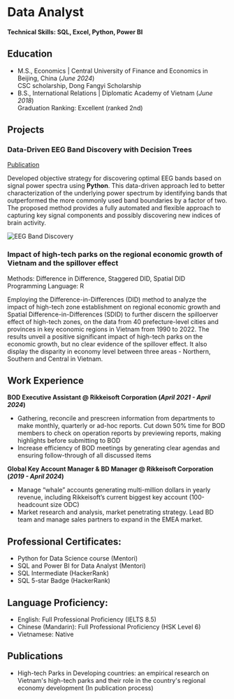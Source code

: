 # Data Analyst

#### Technical Skills: SQL, Excel, Python, Power BI

## Education
- M.S., Economics	| Central University of Finance and Economics in Beijing, China (_June 2024_)\
CSC scholarship, Dong Fangyi Scholarship            		
- B.S., International Relations | Diplomatic Academy of Vietnam (_June 2018_)\
Graduation Ranking: Excellent (ranked 2nd)

## Projects
### Data-Driven EEG Band Discovery with Decision Trees
[Publication](https://www.mdpi.com/1424-8220/22/8/3048)

Developed objective strategy for discovering optimal EEG bands based on signal power spectra using **Python**. This data-driven approach led to better characterization of the underlying power spectrum by identifying bands that outperformed the more commonly used band boundaries by a factor of two. The proposed method provides a fully automated and flexible approach to capturing key signal components and possibly discovering new indices of brain activity.

![EEG Band Discovery](/assets/img/eeg_band_discovery.jpeg)

### Impact of high-tech parks on the regional economic growth of Vietnam and the spillover effect 
Methods: Difference in Difference, Staggered DID, Spatial DID\
Programming Language: R

Employing the Difference-in-Differences (DID) method to analyze the impact of high-tech zone establishment on regional economic growth and Spatial Difference-in-Differences (SDID) to further discern the spilloerver effect of high-tech zones, on the data from 40 prefecture-level cities and provinces in key economic regions in Vietnam from 1990 to 2022. The results unveil a positive significant impact of high-tech parks on the economic growth, but no clear evidence of the spillover effect. It also display the disparity in economy level between three areas - Northern, Southern and Central in Vietnam.


## Work Experience
**BOD Executive Assistant @ Rikkeisoft Corporation (_April 2021 - April 2024_)**
- Gathering, reconcile and prescreen information from departments to make monthly, quarterly or ad-hoc reports. Cut down 50% time for BOD members to check on operation reports by previewing reports, making highlights before submitting to BOD
- Increase efficiency of BOD meetings by generating clear agendas and ensuring follow-through of all discussed items

**Global Key Account Manager & BD Manager @ Rikkeisoft Corporation (_2019 - April 2024_)**
- Manage “whale” accounts generating multi-million dollars in yearly revenue, including Rikkeisoft’s current biggest key account
 (100-headcount size ODC)
- Market research and analysis, market penetrating strategy. Lead BD team and manage sales partners to expand in the EMEA market.

## Professional Certificates:
- Python for Data Science course (Mentori)
- SQL and Power BI for Data Analyst (Mentori)
- SQL Intermediate (HackerRank)
- SQL 5-star Badge (HackerRank)
  
## Language Proficiency:
- English: Full Professional Proficiency (IELTS 8.5)
- Chinese (Mandarin): Full Professional Proficiency (HSK Level 6)
- Vietnamese: Native

## Publications
- High-tech Parks in Developing countries: an empirical research on Vietnam's high-tech parks and their role in the country's regional economy development
(In publication process)
